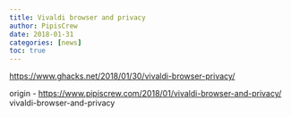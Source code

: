 ```yaml
---
title: Vivaldi browser and privacy
author: PipisCrew
date: 2018-01-31
categories: [news]
toc: true
---
```


https://www.ghacks.net/2018/01/30/vivaldi-browser-privacy/

origin - https://www.pipiscrew.com/2018/01/vivaldi-browser-and-privacy/ vivaldi-browser-and-privacy